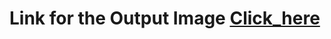 # Link for the Output Image [Click_here](https://github.com/aravind0815/Homework8/blob/master/docker_output_HW8.png)